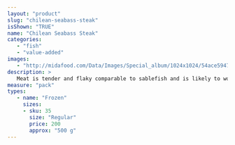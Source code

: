 ```yaml
---
layout: "product"
slug: "chilean-seabass-steak"
isShown: "TRUE"
name: "Chilean Seabass Steak"
categories:
   - "fish"
   - "value-added"
images:
   - "http://midafood.com/Data/Images/Special_album/1024x1024/54ace5947628a592.jpg"
description: >
   Meat is tender and flaky comparable to sablefish and is likely to work well in similar preparations. Chilean Seabass has white meat and a firm texture. Chilean Seabass steaks are excellent grilled, baked or sautéed.
measure: "pack"
types: 
   - name: "Frozen"
     sizes: 
     - sku: 35
       size: "Regular"
       price: 200
       approx: "500 g"
---
```

